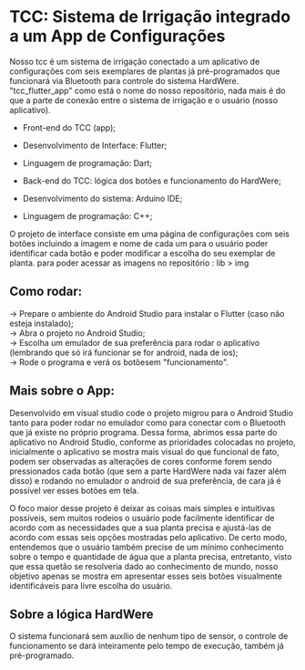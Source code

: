 # TCC: Sistema de Irrigação integrado a um App de Configurações

Nosso tcc é um sistema de irrigação conectado a um aplicativo de configurações com seis exemplares de plantas já pré-programados que funcionará via Bluetooth para controle do sistema HardWere.
"tcc_flutter_app" como está o nome do nosso repositório, nada mais é do que a parte de conexão entre o sistema de irrigação e o usuário (nosso aplicativo).

- Front-end do TCC (app);
- Desenvolvimento de Interface: Flutter;
- Linguagem de programação: Dart;


- Back-end do TCC: lógica dos botões e funcionamento do HardWere;
-  Desenvolvimento do sistema: Arduino IDE;
- Linguagem de programação: C++;

  

O projeto de interface consiste em uma página de configurações com seis botões incluindo a imagem e nome de cada um para o usuário poder identificar cada botão e poder modificar a escolha do seu exemplar de planta.
para poder acessar as imagens no repositório : lib > img

## Como rodar:

-> Prepare o ambiente do Android Studio para instalar o Flutter (caso não esteja instalado); </br>
-> Abra o projeto no Android Studio; </br>
-> Escolha um emulador de sua preferência para rodar o aplicativo (lembrando que só irá funcionar se for android, nada de ios); </br>
-> Rode o programa e verá os botõesem "funcionamento". </br>

## Mais sobre o App:

Desenvolvido em visual studio code o projeto migrou para o Android Studio tanto para poder rodar no emulador como para conectar com o Bluetooth que já existe no próprio programa.
Dessa forma, abrimos essa parte do aplicativo no Android Studio, conforme as prioridades colocadas no projeto, inicialmente o aplicativo se mostra mais visual do que funcional de fato, podem ser observadas as alterações de cores conforme forem sendo pressionados cada botão (que sem a parte HardWere nada vai fazer além disso) e rodando no emulador o android de sua preferência, de cara já é possível ver esses botões em tela.

O foco maior desse projeto é deixar as coisas mais simples e intuitivas possíveis, sem muitos rodeios o usuário pode facilmente identificar de acordo com as necessidades que a sua planta precisa e ajustá-las de acordo com essas seis opções mostradas pelo aplicativo. De certo modo, entendemos que o usuário também precise de um mínimo conhecimento sobre o tempo e quantidade de água que a planta precisa, entretanto, visto que essa quetão se resolveria dado ao conhecimento de mundo, nosso objetivo apenas se mostra em apresentar esses seis botões visualmente identificáveis para livre escolha do usuário.

## Sobre a lógica HardWere

O sistema funcionará sem auxílio de nenhum tipo de sensor, o controle de funcionamento se dará inteiramente pelo tempo de execução, também já pré-programado. 
